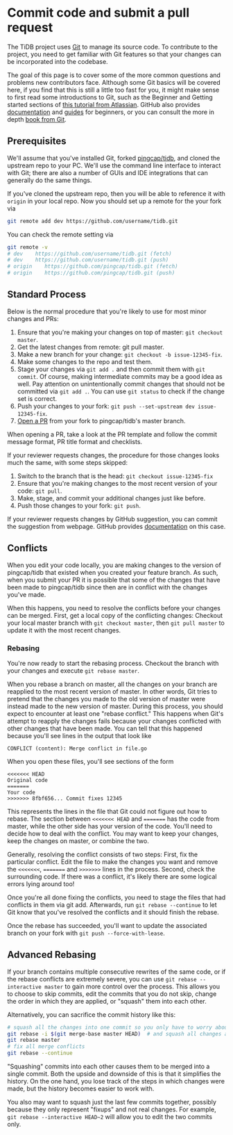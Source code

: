 # Commit code and submit a pull request

The TiDB project uses [Git](https://git-scm.com/) to manage its source code. To contribute to the project, you need to get familiar with Git features so that your changes can be incorporated into the codebase.

The goal of this page is to cover some of the more common questions and problems new contributors face. Although some Git basics will be covered here, if you find that this is still a little too fast for you, it might make sense to first read some introductions to Git, such as the Beginner and Getting started sections of [this tutorial from Atlassian](https://www.atlassian.com/git/tutorials/what-is-version-control). GitHub also provides [documentation](https://docs.github.com/en/github/getting-started-with-github/set-up-git) and [guides](https://guides.github.com/introduction/git-handbook/) for beginners, or you can consult the more in depth [book from Git](https://git-scm.com/book/en/v2/).

## Prerequisites

We'll assume that you've installed Git, forked [pingcap/tidb](https://github.com/pingcap/tidb), and cloned the upstream repo to your PC. We'll use the command line interface to interact with Git; there are also a number of GUIs and IDE integrations that can generally do the same things.

If you've cloned the upstream repo, then you will be able to reference it with `origin` in your local repo. Now you should set up a remote for the your fork via

```bash
git remote add dev https://github.com/username/tidb.git
```

You can check the remote setting via

```bash
git remote -v
# dev    https://github.com/username/tidb.git (fetch)
# dev    https://github.com/username/tidb.git (push)
# origin    https://github.com/pingcap/tidb.git (fetch)
# origin    https://github.com/pingcap/tidb.git (push)
```

## Standard Process

Below is the normal procedure that you're likely to use for most minor changes and PRs:

1. Ensure that you're making your changes on top of master: `git checkout master`.
2. Get the latest changes from remote: git pull master.
3. Make a new branch for your change: `git checkout -b issue-12345-fix`.
4. Make some changes to the repo and test them.
5. Stage your changes via `git add .` and then commit them with `git commit`. Of course, making intermediate commits may be a good idea as well. Pay attention on unintentionally commit changes that should not be committed via `git add .`. You can use `git status` to check if the change set is correct.
6. Push your changes to your fork: `git push --set-upstream dev issue-12345-fix`.
7. [Open a PR](https://guides.github.com/activities/forking/#making-a-pull-request) from your fork to pingcap/tidb's master branch.

When opening a PR, take a look at the PR template and follow the commit message format, PR title format and checklists.

If your reviewer requests changes, the procedure for those changes looks much the same, with some steps skipped:

1. Switch to the branch that is the head: `git checkout issue-12345-fix`
2. Ensure that you're making changes to the most recent version of your code: `git pull`.
3. Make, stage, and commit your additional changes just like before.
4. Push those changes to your fork: `git push`.

If your reviewer requests changes by GitHub suggestion, you can commit the suggestion from webpage. GitHub provides [documentation](https://docs.github.com/en/github/collaborating-with-issues-and-pull-requests/reviewing-changes-in-pull-requests/incorporating-feedback-in-your-pull-request#applying-suggested-changes) on this case.

## Conflicts

When you edit your code locally, you are making changes to the version of pingcap/tidb that existed when you created your feature branch. As such, when you submit your PR it is possible that some of the changes that have been made to pingcap/tidb since then are in conflict with the changes you've made.

When this happens, you need to resolve the conflicts before your changes can be merged. First, get a local copy of the conflicting changes: Checkout your local master branch with `git checkout master`, then `git pull master` to update it with the most recent changes.

### Rebasing

You're now ready to start the rebasing process. Checkout the branch with your changes and execute `git rebase master`.

When you rebase a branch on master, all the changes on your branch are reapplied to the most recent version of master. In other words, Git tries to pretend that the changes you made to the old version of master were instead made to the new version of master. During this process, you should expect to encounter at least one "rebase conflict." This happens when Git's attempt to reapply the changes fails because your changes conflicted with other changes that have been made. You can tell that this happened because you'll see lines in the output that look like

```
CONFLICT (content): Merge conflict in file.go
```

When you open these files, you'll see sections of the form

```
<<<<<<< HEAD
Original code
=======
Your code
>>>>>>> 8fbf656... Commit fixes 12345
```

This represents the lines in the file that Git could not figure out how to rebase. The section between `<<<<<<< HEAD` and `=======` has the code from master, while the other side has your version of the code. You'll need to decide how to deal with the conflict. You may want to keep your changes, keep the changes on master, or combine the two.

Generally, resolving the conflict consists of two steps: First, fix the particular conflict. Edit the file to make the changes you want and remove the `<<<<<<<`, `=======` and `>>>>>>>` lines in the process. Second, check the surrounding code. If there was a conflict, it's likely there are some logical errors lying around too!

Once you're all done fixing the conflicts, you need to stage the files that had conflicts in them via git add. Afterwards, run `git rebase --continue` to let Git know that you've resolved the conflicts and it should finish the rebase.

Once the rebase has succeeded, you'll want to update the associated branch on your fork with `git push --force-with-lease`.

## Advanced Rebasing

If your branch contains multiple consecutive rewrites of the same code, or if the rebase conflicts are extremely severe, you can use `git rebase --interactive master` to gain more control over the process. This allows you to choose to skip commits, edit the commits that you do not skip, change the order in which they are applied, or "squash" them into each other.

Alternatively, you can sacrifice the commit history like this:

```bash
# squash all the changes into one commit so you only have to worry about conflicts once
git rebase -i $(git merge-base master HEAD)  # and squash all changes along the way
git rebase master
# fix all merge conflicts
git rebase --continue
```

"Squashing" commits into each other causes them to be merged into a single commit. Both the upside and downside of this is that it simplifies the history. On the one hand, you lose track of the steps in which changes were made, but the history becomes easier to work with.

You also may want to squash just the last few commits together, possibly because they only represent "fixups" and not real changes. For example, `git rebase --interactive HEAD~2` will allow you to edit the two commits only.
